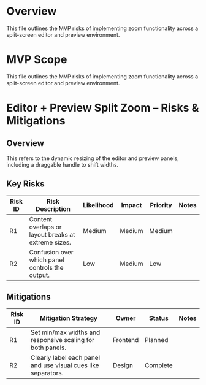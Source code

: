 # Overview

This file outlines the MVP risks of implementing zoom functionality across a split-screen editor and preview environment.

# MVP Scope

This file outlines the MVP risks of implementing zoom functionality across a split-screen editor and preview environment.

# Editor + Preview Split Zoom – Risks & Mitigations

## Overview
This refers to the dynamic resizing of the editor and preview panels, including a draggable handle to shift widths.

## Key Risks

| Risk ID | Risk Description | Likelihood | Impact | Priority | Notes |
|---------|------------------|------------|--------|----------|-------|
| R1 | Content overlaps or layout breaks at extreme sizes. | Medium | Medium | Medium |  |
| R2 | Confusion over which panel controls the output. | Low | Medium | Low |  |

## Mitigations

| Risk ID | Mitigation Strategy | Owner | Status | Notes |
|---------|----------------------|--------|--------|-------|
| R1 | Set min/max widths and responsive scaling for both panels. | Frontend | Planned |  |
| R2 | Clearly label each panel and use visual cues like separators. | Design | Complete |  |
